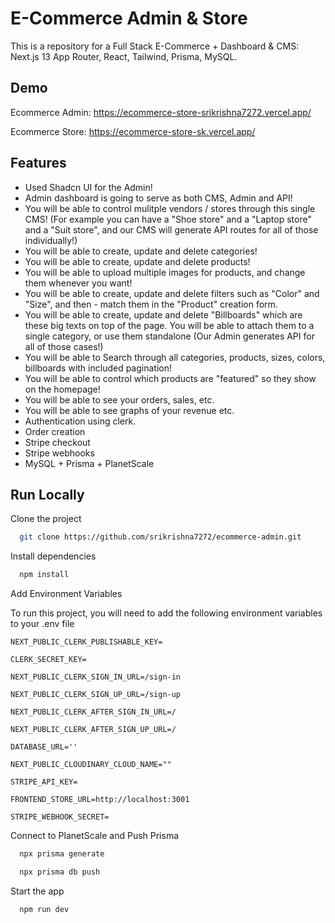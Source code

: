 # E-Commerce Admin & Store

This is a repository for a Full Stack E-Commerce + Dashboard & CMS: Next.js 13 App Router, React, Tailwind, Prisma, MySQL.

## Demo

Ecommerce Admin: https://ecommerce-store-srikrishna7272.vercel.app/

Ecommerce Store: https://ecommerce-store-sk.vercel.app/

## Features

- Used Shadcn UI for the Admin!
- Admin dashboard is going to serve as both CMS, Admin and API!
- You will be able to control mulitple vendors / stores through this single CMS! (For example you can have a "Shoe store" and a "Laptop store" and a "Suit store", and our CMS will generate API routes for all of those individually!)
- You will be able to create, update and delete categories!
- You will be able to create, update and delete products!
- You will be able to upload multiple images for products, and change them whenever you want!
- You will be able to create, update and delete filters such as "Color" and "Size", and then - match them in the "Product" creation form.
- You will be able to create, update and delete "Billboards" which are these big texts on top of the page. You will be able to attach them to a single category, or use them standalone (Our Admin generates API for all of those cases!)
- You will be able to Search through all categories, products, sizes, colors, billboards with included pagination!
- You will be able to control which products are "featured" so they show on the homepage!
- You will be able to see your orders, sales, etc.
- You will be able to see graphs of your revenue etc.
- Authentication using clerk.
- Order creation
- Stripe checkout
- Stripe webhooks
- MySQL + Prisma + PlanetScale

## Run Locally

Clone the project

```bash
  git clone https://github.com/srikrishna7272/ecommerce-admin.git
```

Install dependencies

```bash
  npm install
```

Add Environment Variables

To run this project, you will need to add the following environment variables to your .env file

`NEXT_PUBLIC_CLERK_PUBLISHABLE_KEY=`

`CLERK_SECRET_KEY=`

`NEXT_PUBLIC_CLERK_SIGN_IN_URL=/sign-in`

`NEXT_PUBLIC_CLERK_SIGN_UP_URL=/sign-up`

`NEXT_PUBLIC_CLERK_AFTER_SIGN_IN_URL=/`

`NEXT_PUBLIC_CLERK_AFTER_SIGN_UP_URL=/`

`DATABASE_URL=''`

`NEXT_PUBLIC_CLOUDINARY_CLOUD_NAME=""`

`STRIPE_API_KEY=`

`FRONTEND_STORE_URL=http://localhost:3001`

`STRIPE_WEBHOOK_SECRET=`

Connect to PlanetScale and Push Prisma

```bash
  npx prisma generate

  npx prisma db push
```

Start the app

```bash
  npm run dev
```
